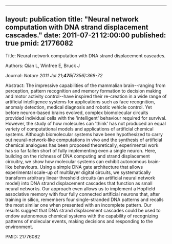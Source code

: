 
---
layout: publication
title:  "Neural network computation with DNA strand displacement cascades."
date:   2011-07-21 12:00:00
published: true
pmid: 21776082
---

Title: Neural network computation with DNA strand displacement cascades.

Authors: Qian L, Winfree E, Bruck J

Journal: *Nature 2011 Jul 21;**475**(7356):368-72*

Abstract: The impressive capabilities of the mammalian brain--ranging from perception, pattern recognition and memory formation to decision making and motor activity control--have inspired their re-creation in a wide range of artificial intelligence systems for applications such as face recognition, anomaly detection, medical diagnosis and robotic vehicle control. Yet before neuron-based brains evolved, complex biomolecular circuits provided individual cells with the 'intelligent' behaviour required for survival. However, the study of how molecules can 'think' has not produced an equal variety of computational models and applications of artificial chemical systems. Although biomolecular systems have been hypothesized to carry out neural-network-like computations in vivo and the synthesis of artificial chemical analogues has been proposed theoretically, experimental work has so far fallen short of fully implementing even a single neuron. Here, building on the richness of DNA computing and strand displacement circuitry, we show how molecular systems can exhibit autonomous brain-like behaviours. Using a simple DNA gate architecture that allows experimental scale-up of multilayer digital circuits, we systematically transform arbitrary linear threshold circuits (an artificial neural network model) into DNA strand displacement cascades that function as small neural networks. Our approach even allows us to implement a Hopfield associative memory with four fully connected artificial neurons that, after training in silico, remembers four single-stranded DNA patterns and recalls the most similar one when presented with an incomplete pattern. Our results suggest that DNA strand displacement cascades could be used to endow autonomous chemical systems with the capability of recognizing patterns of molecular events, making decisions and responding to the environment.

PMID: 21776082

